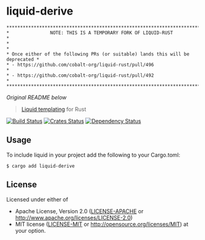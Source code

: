 liquid-derive
===========

    ********************************************************************************
    *               NOTE: THIS IS A TEMPORARY FORK OF LIQUID-RUST                  *
    *                                                                              *
    * Once either of the following PRs (or suitable) lands this will be deprecated *
    * - https://github.com/cobalt-org/liquid-rust/pull/496                         *
    * - https://github.com/cobalt-org/liquid-rust/pull/492                         *
    ********************************************************************************


*Original README below*

> [Liquid templating](http://liquidmarkup.org/) for Rust

[![Build Status](https://dev.azure.com/cobalt-org/cobalt-org/_apis/build/status/liquid-rust?branchName=master)](https://dev.azure.com/cobalt-org/cobalt-org/_build/latest?definitionId=1&branchName=master)
[![Crates Status](https://img.shields.io/crates/v/liquid.svg)](https://crates.io/crates/liquid)
[![Dependency Status](https://dependencyci.com/github/cobalt-org/liquid-rust/badge)](https://dependencyci.com/github/cobalt-org/liquid-rust)

Usage
----------

To include liquid in your project add the following to your Cargo.toml:

```console
$ cargo add liquid-derive
```

## License

Licensed under either of

 * Apache License, Version 2.0 ([LICENSE-APACHE](LICENSE-APACHE) or http://www.apache.org/licenses/LICENSE-2.0)
 * MIT license ([LICENSE-MIT](LICENSE-MIT) or http://opensource.org/licenses/MIT)
  at your option.
